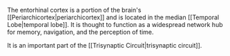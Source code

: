 The entorhinal cortex is a portion of the brain's [[Periarchicortex|periarchicortex]] and is located in the median [[Temporal Lobe|temporal lobe]]. It is thought to function as a widespread network hub for memory, navigation, and the perception of time.

It is an important part of the [[Trisynaptic Circuit|trisynaptic circuit]].